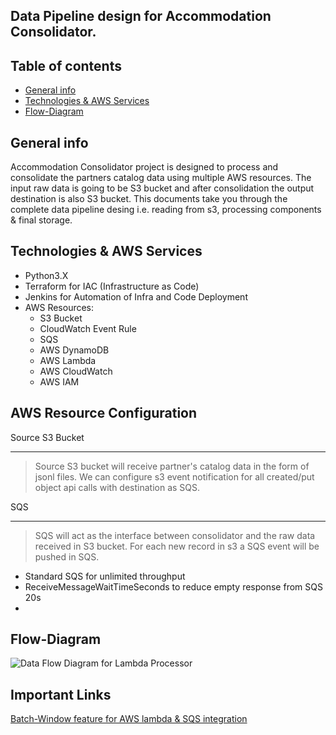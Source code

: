 ## Data Pipeline design for Accommodation Consolidator.

## Table of contents
* [General info](#general-info)
* [Technologies & AWS Services](#technologies)
* [Flow-Diagram](#flow-diagram)


## General info
Accommodation Consolidator project is designed to process and consolidate the partners catalog data using multiple AWS resources. The
input raw data is going to be S3 bucket and after consolidation the output destination is also S3 bucket.
This documents take you through the complete data pipeline desing i.e. reading from s3, processing components & final storage.


## Technologies & AWS Services
* Python3.X
* Terraform for IAC (Infrastructure as Code)
* Jenkins for Automation of Infra and Code Deployment
* AWS Resources:
    * S3 Bucket
    * CloudWatch Event Rule  
    * SQS
    * AWS DynamoDB
    * AWS Lambda
    * AWS CloudWatch
    * AWS IAM
    

## AWS Resource Configuration

Source S3 Bucket
***
> Source S3 bucket will receive partner's catalog data in the form of jsonl files.
> We can configure s3 event notification for all created/put object api calls with destination as SQS.

SQS
***
> SQS will act as the interface between consolidator and the raw data received in S3 bucket.
> For each new record in s3 a SQS event will be pushed in SQS.
* Standard SQS for unlimited throughput
* ReceiveMessageWaitTimeSeconds to reduce empty response from SQS 20s
* 


## Flow-Diagram
![Data Flow Diagram for Lambda Processor](./images/flow-diagram.png)


## Important Links
[Batch-Window feature for AWS lambda & SQS integration](https://aws.amazon.com/about-aws/whats-new/2020/11/aws-lambda-now-supports-batch-windows-of-up-to-5-minutes-for-functions/)